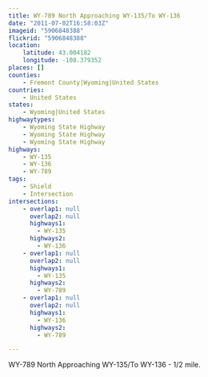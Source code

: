 ```yaml
---
title: WY-789 North Approaching WY-135/To WY-136
date: "2011-07-02T16:58:03Z"
imageid: "5906848388"
flickrid: "5906848388"
location:
    latitude: 43.004182
    longitude: -108.379352
places: []
counties:
    - Fremont County|Wyoming|United States
countries:
    - United States
states:
    - Wyoming|United States
highwaytypes:
    - Wyoming State Highway
    - Wyoming State Highway
    - Wyoming State Highway
highways:
    - WY-135
    - WY-136
    - WY-789
tags:
    - Shield
    - Intersection
intersections:
    - overlap1: null
      overlap2: null
      highways1:
        - WY-135
      highways2:
        - WY-136
    - overlap1: null
      overlap2: null
      highways1:
        - WY-135
      highways2:
        - WY-789
    - overlap1: null
      overlap2: null
      highways1:
        - WY-136
      highways2:
        - WY-789

---
```

WY-789 North Approaching WY-135/To WY-136 - 1/2 mile.
